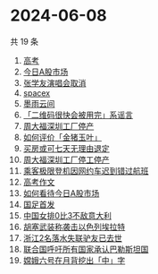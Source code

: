 # 2024-06-08

共 19 条

<!-- BEGIN ZHIHUSEARCH -->
<!-- 最后更新时间 Sat Jun 08 2024 19:04:02 GMT+0800 (China Standard Time) -->
1. [高考](https://www.zhihu.com/search?q=高考)
1. [今日A股市场](https://www.zhihu.com/search?q=今日A股市场)
1. [张学友演唱会取消](https://www.zhihu.com/search?q=张学友演唱会取消)
1. [spacex](https://www.zhihu.com/search?q=spacex)
1. [墨雨云间](https://www.zhihu.com/search?q=墨雨云间)
1. [「二维码很快会被用完」系谣言](https://www.zhihu.com/search?q=「二维码很快会被用完」系谣言)
1. [周大福深圳工厂停产](https://www.zhihu.com/search?q=周大福深圳工厂停产)
1. [如何评价「金猪玉叶」](https://www.zhihu.com/search?q=如何评价「金猪玉叶」)
1. [买房或可七天无理由退定](https://www.zhihu.com/search?q=买房或可七天无理由退定)
1. [周大福深圳工厂停工停产](https://www.zhihu.com/search?q=周大福深圳工厂停工停产)
1. [乘客极限登机因网约车迟到错过航班](https://www.zhihu.com/search?q=乘客极限登机因网约车迟到错过航班)
1. [高考作文](https://www.zhihu.com/search?q=高考作文)
1. [如何看待今日A股市场](https://www.zhihu.com/search?q=如何看待今日A股市场)
1. [国足首发](https://www.zhihu.com/search?q=国足首发)
1. [中国女排0比3不敌意大利](https://www.zhihu.com/search?q=中国女排0比3不敌意大利)
1. [胡塞武装称袭击以色列埃拉特](https://www.zhihu.com/search?q=胡塞武装称袭击以色列埃拉特)
1. [浙江2名落水失联驴友已去世](https://www.zhihu.com/search?q=浙江2名落水失联驴友已去世)
1. [联合国呼吁所有国家承认巴勒斯坦国](https://www.zhihu.com/search?q=联合国呼吁所有国家承认巴勒斯坦国)
1. [嫦娥六号在月背挖出「中」字](https://www.zhihu.com/search?q=嫦娥六号在月背挖出「中」字)
<!-- END ZHIHUSEARCH -->

